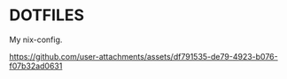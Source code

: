 # DOTFILES

My nix-config.

https://github.com/user-attachments/assets/df791535-de79-4923-b076-f07b32ad0631
